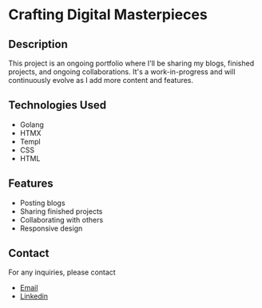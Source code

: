 # Crafting Digital Masterpieces 

## Description

This project is an ongoing portfolio where I'll be sharing my blogs, finished projects, and ongoing collaborations. It's a work-in-progress and will continuously evolve as I add more content and features.

## Technologies Used

- Golang
- HTMX
- Templ
- CSS
- HTML

## Features

- Posting blogs
- Sharing finished projects
- Collaborating with others
- Responsive design

## Contact

For any inquiries, please contact  
* [Email](mailto:emiliocliff@gmail.com)  
* [Linkedin](https://www.linkedin.com/in/emilio-cliff/)